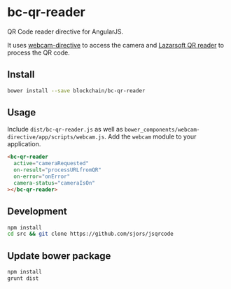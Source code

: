 # bc-qr-reader

QR Code reader directive for AngularJS. 

It uses [webcam-directive](https://github.com/jonashartmann/webcam-directive) to access the camera and [Lazarsoft QR reader](https://github.com/LazarSoft/jsqrcode) to process the QR code.

## Install

```sh
bower install --save blockchain/bc-qr-reader
```

## Usage

Include `dist/bc-qr-reader.js` as well as `bower_components/webcam-directive/app/scripts/webcam.js`. Add the `webcam` module to your application.

```html
<bc-qr-reader 
  active="cameraRequested"  
  on-result="processURLfromQR" 
  on-error="onError" 
  camera-status="cameraIsOn"
></bc-qr-reader>
```

## Development

```sh
npm install
cd src && git clone https://github.com/sjors/jsqrcode
```

## Update bower package

```sh
npm install
grunt dist
```
